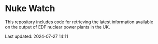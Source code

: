 # Nuke Watch

This repository includes code for retrieving the latest information available on the output of EDF nuclear power plants in the UK.

Last updated: 2024-07-27 14:11